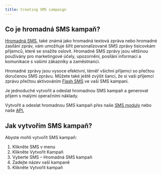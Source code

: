 ```yaml
---
title: Creating SMS campaign
---
```


## Co je hromadná SMS kampaň?
[Hromadná SMS](https://www.bulkgate.com/cs/reseni/sms#hromadna-sms), také známá jako hromadná textová zpráva nebo hromadné zasílání zpráv, vám umožňuje šířit personalizované SMS zprávy tisícovkám příjemců, které se snažíte oslovit.
Hromadné SMS zprávy jsou většinou používány pro marketingové účely, upozornění, posílání informací a komunikace s vašimi zákazníky a zaměstnanci.

Hromadné zprávy jsou vysoce efektivní, téměř všichni příjemci so přečtou doručenou SMS zprávu. Můžete také ještě zvýšit šanci, že si vaši příjemci zprávu přečtou aktivováním [Flash SMS](flash-sms.md#co-je-to-flash-sms) ve vaší SMS kampani.

Je jednoduché vytvořit a odeslat hromadnou SMS kampaň a generovat příjem s malými operačními náklady. 

Vytvořit a odeslat hromadnou SMS kampaň přes naše [SMS moduly](https://www.bulkgate.com/cs/sms-modul/) nebo naše [API.](https://www.bulkgate.com/cs/vyvojari/sms-api/)


## Jak vytvořím SMS kampaň?
Abyste mohli vytvořit SMS kampaň:
1.	Klikněte SMS v menu
2.	Klikněte Vytvořit Kampaň
3.	Vyberte SMS – Hromadná SMS kampaň
4.	Zadejte název vaší kampaně
5.	Klikněte Vytvořit kampaň

